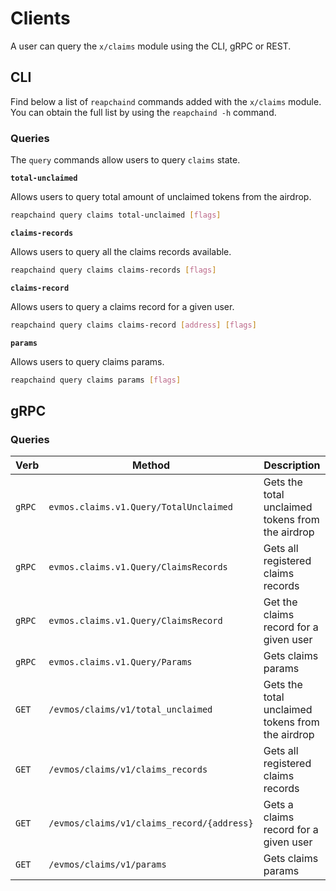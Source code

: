 <!--
order: 7
-->

# Clients

A user can query the `x/claims` module using the CLI, gRPC or REST.

## CLI

Find below a list of `reapchaind` commands added with the `x/claims` module. You can obtain the full list by using the `reapchaind -h` command.

### Queries

The `query` commands allow users to query `claims` state.

**`total-unclaimed`**

Allows users to query total amount of unclaimed tokens from the airdrop.

```bash
reapchaind query claims total-unclaimed [flags]
```

**`claims-records`**

Allows users to query all the claims records available.

```bash
reapchaind query claims claims-records [flags]
```

**`claims-record`**

Allows users to query a claims record for a given user.

```bash
reapchaind query claims claims-record [address] [flags]
```

**`params`**

Allows users to query claims params.

```bash
reapchaind query claims params [flags]
```

## gRPC

### Queries

| Verb   | Method                                     | Description                                      |
|--------|--------------------------------------------|--------------------------------------------------|
| `gRPC` | `evmos.claims.v1.Query/TotalUnclaimed`     | Gets the total unclaimed tokens from the airdrop |
| `gRPC` | `evmos.claims.v1.Query/ClaimsRecords`      | Gets all registered claims records               |
| `gRPC` | `evmos.claims.v1.Query/ClaimsRecord`       | Get the claims record for a given user            |
| `gRPC` | `evmos.claims.v1.Query/Params`             | Gets claims params                               |
| `GET`  | `/evmos/claims/v1/total_unclaimed`         | Gets the total unclaimed tokens from the airdrop |
| `GET`  | `/evmos/claims/v1/claims_records`          | Gets all registered claims records               |
| `GET`  | `/evmos/claims/v1/claims_record/{address}` | Gets a claims record for a given user            |
| `GET`  | `/evmos/claims/v1/params`                  | Gets claims params                               |
